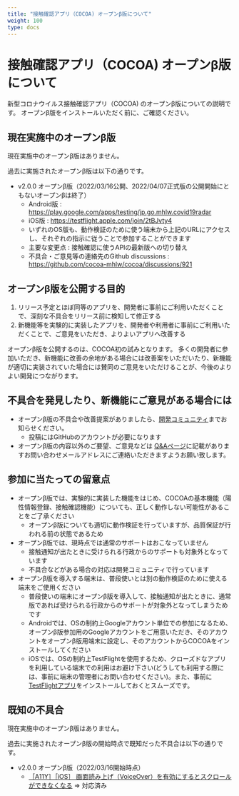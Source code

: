```yaml
---
title: "接触確認アプリ（COCOA) オープンβ版について"
weight: 100
type: docs
---
```


# 接触確認アプリ（COCOA) オープンβ版について

新型コロナウイルス接触確認アプリ（COCOA) のオープンβ版についての説明です。
オープンβ版をインストールいただく前に、ご確認ください。

## 現在実施中のオープンβ版

現在実施中のオープンβ版はありません。

過去に実施されたオープンβ版は以下の通りです。

- v2.0.0 オープンβ版（2022/03/16公開、2022/04/07正式版の公開開始にともないオープンβは終了）
  - Android版 : https://play.google.com/apps/testing/jp.go.mhlw.covid19radar
  - iOS版 : https://testflight.apple.com/join/2tBJvty4
  - いずれのOS版も、動作検証のために使う端末から上記のURLにアクセスし、それぞれの指示に従うことで参加することができます
  - 主要な変更点 : 接触確認に使うAPIの最新版への切り替え
  - 不具合・ご意見等の連絡先のGithub discussions : https://github.com/cocoa-mhlw/cocoa/discussions/921

## オープンβ版を公開する目的

1. リリース予定とほぼ同等のアプリを、開発者に事前にご利用いただくことで、深刻な不具合をリリース前に検知して修正する
2. 新機能等を実験的に実装したアプリを、開発者や利用者に事前にご利用いただくことで、ご意見をいただき、よりよいアプリへ改善する

オープンβ版を公開するのは、COCOA初の試みとなります。
多くの開発者に参加いただき、新機能に改善の余地がある場合には改善案をいただいたり、新機能が適切に実装されていた場合には賛同のご意見をいただけることが、今後のよりよい開発につながります。

## 不具合を発見したり、新機能にご意見がある場合には

- オープンβ版の不具合や改善提案がありましたら、[開発コミュニティ](https://github.com/cocoa-mhlw/)までお知らせください。
  - 投稿にはGitHubのアカウントが必要になります
- オープンβ版の内容以外のご要望、ご意見などは [Q&Aページ](https://www.mhlw.go.jp/stf/seisakunitsuite/bunya/kenkou_iryou/covid19_qa_kanrenkigyou_00009.html#Q8-1)に記載がありますお問い合わせメールアドレスにご連絡いただきますようお願い致します。

## 参加に当たっての留意点

- オープンβ版では、実験的に実装した機能をはじめ、COCOAの基本機能（陽性情報登録、接触確認機能）についても、正しく動作しない可能性があることをご了承ください
  - オープンβ版についても適切に動作検証を行っていますが、品質保証が行われる前の状態であるため
- オープンβ版では、現時点では通常のサポートはおこなっていません
  - 接触通知が出たときに受けられる行政からのサポートも対象外となっています
  - 不具合などがある場合の対応は開発コミュニティで行っています
- オープンβ版を導入する端末は、普段使いとは別の動作検証のために使える端末をご使用ください
  - 普段使いの端末にオープンβ版を導入して、接触通知が出たときに、通常版であれば受けられる行政からのサポートが対象外となってしまうためです
  - Androidでは、OSの制約上Googleアカウント単位での参加になるため、オープンβ版参加用のGoogleアカウントをご用意いただき、そのアカウントをオープンβ版用端末に設定し、そのアカウントからCOCOAをインストールしてください
  - iOSでは、OSの制約上TestFlightを使用するため、クローズドなアプリを利用している端末での利用はお避け下さい(どうしても利用する際には、事前に端末の管理者にお問い合わせください)。また、事前に[TestFlightアプリ](https://apps.apple.com/jp/app/testflight/id899247664)をインストールしておくとスムーズです。

## 既知の不具合

現在実施中のオープンβ版はありません。

過去に実施されたオープンβ版の開始時点で既知だった不具合は以下の通りです。

- v2.0.0 オープンβ版（2022/03/16開始時点）
  - [［A11Y］［iOS］ 画面読み上げ（VoiceOver）を有効にするとスクロールができなくなる](https://github.com/cocoa-mhlw/cocoa/issues/913) ⇒ 対応済み
